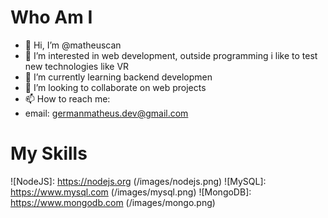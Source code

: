 ﻿# Who Am I
- 👋 Hi, I’m @matheuscan
- 👀 I’m interested in web development, outside programming i like to test new technologies like VR 
- 🌱 I’m currently learning backend developmen
- 💞️ I’m looking to collaborate on web projects
- 📫 How to reach me:
- email: germanmatheus.dev@gmail.com

# My Skills

![NodeJS]: https://nodejs.org (/images/nodejs.png) ![MySQL]: https://www.mysql.com (/images/mysql.png) ![MongoDB]: https://www.mongodb.com (/images/mongo.png)
